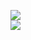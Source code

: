 [![](https://img.shields.io/badge/Made%20With-Github%20Spray-lightgrey.svg?style=for-the-badge&logo=github)](https://github.com/Annihil/github-spray#4833)  
[![](https://i.imgur.com/2DrTn0Z.gif)](https://github.com/Annihil/github-spray)